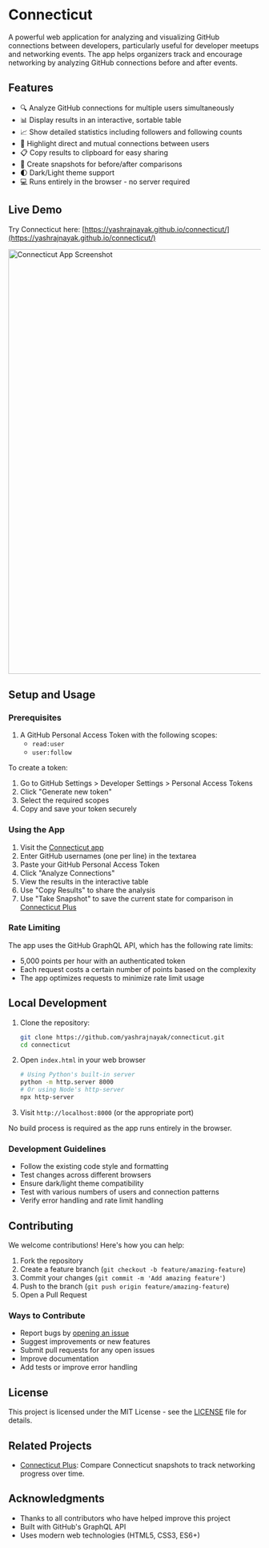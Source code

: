 # Connecticut

A powerful web application for analyzing and visualizing GitHub connections between developers, particularly useful for developer meetups and networking events. The app helps organizers track and encourage networking by analyzing GitHub connections before and after events.

## Features

- 🔍 Analyze GitHub connections for multiple users simultaneously
- 📊 Display results in an interactive, sortable table
- 📈 Show detailed statistics including followers and following counts
- 🔗 Highlight direct and mutual connections between users
- 📋 Copy results to clipboard for easy sharing
- 📸 Create snapshots for before/after comparisons
- 🌓 Dark/Light theme support
- 💻 Runs entirely in the browser - no server required

## Live Demo

Try Connecticut here: [https://yashrajnayak.github.io/connecticut/](https://yashrajnayak.github.io/connecticut/)

<img width="846" alt="Connecticut App Screenshot" src="https://github.com/user-attachments/assets/f13a249c-c181-42cf-99cf-ddc6a87da24e">

## Setup and Usage

### Prerequisites

1. A GitHub Personal Access Token with the following scopes:
   - `read:user`
   - `user:follow`

To create a token:
1. Go to GitHub Settings > Developer Settings > Personal Access Tokens
2. Click "Generate new token"
3. Select the required scopes
4. Copy and save your token securely

### Using the App

1. Visit the [Connecticut app](https://yashrajnayak.github.io/connecticut/)
2. Enter GitHub usernames (one per line) in the textarea
3. Paste your GitHub Personal Access Token
4. Click "Analyze Connections"
5. View the results in the interactive table
6. Use "Copy Results" to share the analysis
7. Use "Take Snapshot" to save the current state for comparison in [Connecticut Plus](https://yashrajnayak.github.io/connecticut-plus/)

### Rate Limiting

The app uses the GitHub GraphQL API, which has the following rate limits:
- 5,000 points per hour with an authenticated token
- Each request costs a certain number of points based on the complexity
- The app optimizes requests to minimize rate limit usage

## Local Development

1. Clone the repository:
   ```bash
   git clone https://github.com/yashrajnayak/connecticut.git
   cd connecticut
   ```

2. Open `index.html` in your web browser
   ```bash
   # Using Python's built-in server
   python -m http.server 8000
   # Or using Node's http-server
   npx http-server
   ```

3. Visit `http://localhost:8000` (or the appropriate port)

No build process is required as the app runs entirely in the browser.

### Development Guidelines

- Follow the existing code style and formatting
- Test changes across different browsers
- Ensure dark/light theme compatibility
- Test with various numbers of users and connection patterns
- Verify error handling and rate limit handling

## Contributing

We welcome contributions! Here's how you can help:

1. Fork the repository
2. Create a feature branch (`git checkout -b feature/amazing-feature`)
3. Commit your changes (`git commit -m 'Add amazing feature'`)
4. Push to the branch (`git push origin feature/amazing-feature`)
5. Open a Pull Request

### Ways to Contribute

- Report bugs by [opening an issue](https://github.com/yashrajnayak/connecticut/issues/new)
- Suggest improvements or new features
- Submit pull requests for any open issues
- Improve documentation
- Add tests or improve error handling

## License

This project is licensed under the MIT License - see the [LICENSE](LICENSE) file for details.

## Related Projects

- [Connecticut Plus](https://github.com/yashrajnayak/connecticut-plus): Compare Connecticut snapshots to track networking progress over time.

## Acknowledgments

- Thanks to all contributors who have helped improve this project
- Built with GitHub's GraphQL API
- Uses modern web technologies (HTML5, CSS3, ES6+)
